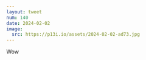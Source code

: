 ```yaml
---
layout: tweet
num: 140
date: 2024-02-02
image:
  src: https://p13i.io/assets/2024-02-02-ad73.jpg
---
```


Wow
